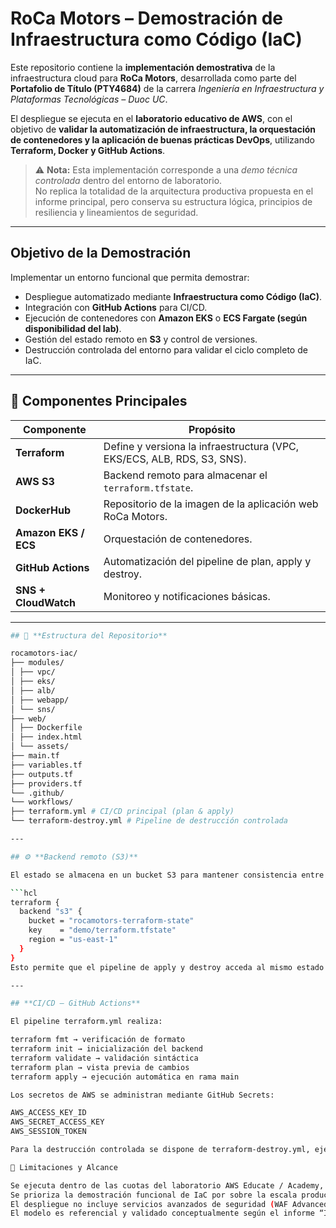 # RoCa Motors – Demostración de Infraestructura como Código (IaC)

Este repositorio contiene la **implementación demostrativa** de la infraestructura cloud para **RoCa Motors**, desarrollada como parte del **Portafolio de Título (PTY4684)** de la carrera *Ingeniería en Infraestructura y Plataformas Tecnológicas – Duoc UC*.

El despliegue se ejecuta en el **laboratorio educativo de AWS**, con el objetivo de **validar la automatización de infraestructura, la orquestación de contenedores y la aplicación de buenas prácticas DevOps**, utilizando **Terraform, Docker y GitHub Actions**.

> ⚠️ **Nota:** Esta implementación corresponde a una *demo técnica controlada* dentro del entorno de laboratorio.  
> No replica la totalidad de la arquitectura productiva propuesta en el informe principal, pero conserva su estructura lógica, principios de resiliencia y lineamientos de seguridad.

---

## **Objetivo de la Demostración**

Implementar un entorno funcional que permita demostrar:

- Despliegue automatizado mediante **Infraestructura como Código (IaC)**.
- Integración con **GitHub Actions** para CI/CD.
- Ejecución de contenedores con **Amazon EKS** o **ECS Fargate (según disponibilidad del lab)**.
- Gestión del estado remoto en **S3** y control de versiones.
- Destrucción controlada del entorno para validar el ciclo completo de IaC.

---

## 🧩 **Componentes Principales**

| Componente | Propósito |
|-------------|-----------|
| **Terraform** | Define y versiona la infraestructura (VPC, EKS/ECS, ALB, RDS, S3, SNS). |
| **AWS S3** | Backend remoto para almacenar el `terraform.tfstate`. |
| **DockerHub** | Repositorio de la imagen de la aplicación web RoCa Motors. |
| **Amazon EKS / ECS** | Orquestación de contenedores. |
| **GitHub Actions** | Automatización del pipeline de plan, apply y destroy. |
| **SNS + CloudWatch** | Monitoreo y notificaciones básicas. |

---
```bash
## 🧱 **Estructura del Repositorio**

rocamotors-iac/
├── modules/
│ ├── vpc/
│ ├── eks/
│ ├── alb/
│ ├── webapp/
│ └── sns/
├── web/
│ ├── Dockerfile
│ ├── index.html
│ └── assets/
├── main.tf
├── variables.tf
├── outputs.tf
├── providers.tf
└── .github/
└── workflows/
├── terraform.yml # CI/CD principal (plan & apply)
└── terraform-destroy.yml # Pipeline de destrucción controlada

---

## ⚙️ **Backend remoto (S3)**

El estado se almacena en un bucket S3 para mantener consistencia entre los workflows:

```hcl
terraform {
  backend "s3" {
    bucket = "rocamotors-terraform-state"
    key    = "demo/terraform.tfstate"
    region = "us-east-1"
  }
}
Esto permite que el pipeline de apply y destroy acceda al mismo estado sin intervención manual

---

## **CI/CD – GitHub Actions** 

El pipeline terraform.yml realiza:

terraform fmt → verificación de formato
terraform init → inicialización del backend
terraform validate → validación sintáctica
terraform plan → vista previa de cambios
terraform apply → ejecución automática en rama main

Los secretos de AWS se administran mediante GitHub Secrets:

AWS_ACCESS_KEY_ID
AWS_SECRET_ACCESS_KEY
AWS_SESSION_TOKEN

Para la destrucción controlada se dispone de terraform-destroy.yml, ejecutable manualmente desde la interfaz de GitHub Actions.

🧠 Limitaciones y Alcance

Se ejecuta dentro de las cuotas del laboratorio AWS Educate / Academy, con restricciones de recursos.
Se prioriza la demostración funcional de IaC por sobre la escala productiva.
El despliegue no incluye servicios avanzados de seguridad (WAF Advanced, CloudFront, KMS dedicado), pero mantiene cifrado básico y políticas IAM.
El modelo es referencial y validado conceptualmente según el informe “Implementación de Infraestructura Resiliente AWS para RoCa Motors”.
